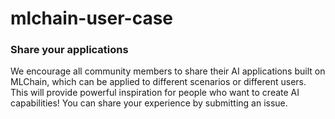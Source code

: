 # mlchain-user-case

### Share your applications

We encourage all community members to share their AI applications built on MLChain, which can be applied to different scenarios or different users. This will provide powerful inspiration for people who want to create AI capabilities! You can share your experience by submitting an issue.
